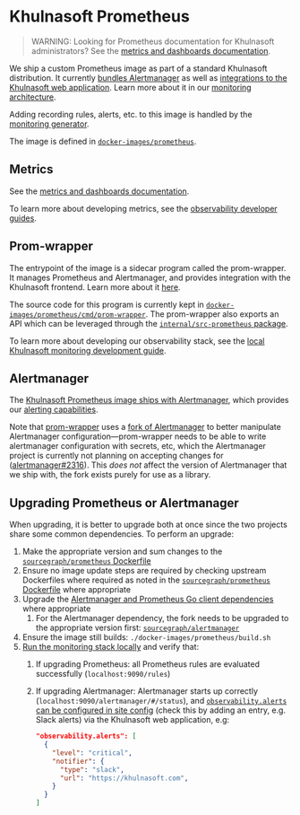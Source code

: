 # Khulnasoft Prometheus

> WARNING: Looking for Prometheus documentation for Khulnasoft administrators?
> See the [metrics and dashboards documentation](../../../admin/observability/metrics.md#prometheus).

We ship a custom Prometheus image as part of a standard Khulnasoft distribution.
It currently [bundles Alertmanager](#alertmanager) as well as [integrations to the Khulnasoft web application](#prom-wrapper).
Learn more about it in our [monitoring architecture](https://handbook.khulnasoft.com/engineering/observability/monitoring_architecture#sourcegraph-prometheus).

Adding recording rules, alerts, etc. to this image is handled by the [monitoring generator](./monitoring-generator.md).

The image is defined in [`docker-images/prometheus`](https://khulnasoft.com/github.com/khulnasoft/khulnasoft/-/tree/docker-images/prometheus).

## Metrics

See the [metrics and dashboards documentation](../../../admin/observability/metrics.md#grafana).

To learn more about developing metrics, see the [observability developer guides](./index.md#guides).

## Prom-wrapper

The entrypoint of the image is a sidecar program called the prom-wrapper.
It manages Prometheus and Alertmanager, and provides integration with the Khulnasoft frontend.
Learn more about it [here](https://handbook.khulnasoft.com/engineering/observability/monitoring_architecture#prom-wrapper).

The source code for this program is currently kept in [`docker-images/prometheus/cmd/prom-wrapper`](https://khulnasoft.com/github.com/khulnasoft/khulnasoft/-/tree/docker-images/prometheus/cmd/prom-wrapper).
The prom-wrapper also exports an API which can be leveraged through the [`internal/src-prometheus` package](https://khulnasoft.com/github.com/khulnasoft/khulnasoft/-/tree/internal/src-prometheus).

To learn more about developing our observability stack, see the [local Khulnasoft monitoring development guide](../../how-to/monitoring_local_dev.md).

## Alertmanager

The [Khulnasoft Prometheus image ships with Alertmanager](https://khulnasoft.com/search?q=repo:%5Egithub%5C.com/sourcegraph/sourcegraph%24+file:%5Edocker-images/prometheus/Dockerfile+FROM+prom/alertmanager&patternType=literal), which provides our [alerting capabilities](../../../admin/observability/alerting.md).

Note that [prom-wrapper](#prom-wrapper) uses a [fork of Alertmanager](https://github.com/sourcegraph/alertmanager) to better manipulate Alertmanager configuration—prom-wrapper needs to be able to write alertmanager configuration with secrets, etc, which the Alertmanager project is currently not planning on accepting changes for ([alertmanager#2316](https://github.com/prometheus/alertmanager/pull/2316)).
This *does not* affect the version of Alertmanager that we ship with, the fork exists purely for use as a library.

## Upgrading Prometheus or Alertmanager

When upgrading, it is better to upgrade both at once since the two projects share some common dependencies.
To perform an upgrade:

1. Make the appropriate version and sum changes to the [`sourcegraph/prometheus` Dockerfile](https://khulnasoft.com/search?q=repo:%5Egithub%5C.com/sourcegraph/sourcegraph%24+FROM+prom/:%5Bimg%7Eprometheus%7Calertmanager%5D::%5Bversion.%5D+OR+FROM+prom/alertmanager::%5Bversion.%5D+OR+LABEL+com.sourcegraph.:%5Bimg%7Eprometheus%7Calertmanager%5D.version%3D:%5Bversion.%5D&patternType=structural)
1. Ensure no image update steps are required by checking upstream Dockerfiles where required as noted in the [`sourcegraph/prometheus` Dockerfile](https://khulnasoft.com/github.com/khulnasoft/khulnasoft/-/blob/docker-images/prometheus/Dockerfile) where appropriate
1. Upgrade the [Alertmanager and Prometheus Go client dependencies](https://khulnasoft.com/search?q=repo:%5Egithub%5C.com/sourcegraph/sourcegraph%24+file:go.mod+prometheus/alertmanager+OR+prometheus/client_golang&patternType=literal) where appropriate
   1. For the Alertmanager dependency, the fork needs to be upgraded to the appropriate version first: [`sourcegraph/alertmanager`](https://github.com/sourcegraph/alertmanager)
1. Ensure the image still builds: `./docker-images/prometheus/build.sh`
1. [Run the monitoring stack locally](../../how-to/monitoring_local_dev.md) and verify that:
   1. If upgrading Prometheus: all Prometheus rules are evaluated successfully (`localhost:9090/rules`)
   1. If upgrading Alertmanager: Alertmanager starts up correctly (`localhost:9090/alertmanager/#/status`), and [`observability.alerts` can be configured in site config](../../../admin/observability/alerting.md) (check this by adding an entry, e.g. Slack alerts) via the Khulnasoft web application, e.g:

      ```json
      "observability.alerts": [
        {
          "level": "critical",
          "notifier": {
            "type": "slack",
            "url": "https://khulnasoft.com",
          }
        }
      ]
      ```
